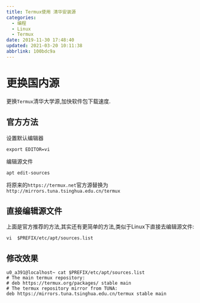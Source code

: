 ```yaml
---
title: Termux使用 清华安装源
categories: 
  - 编程
  - Linux
  - Termux
date: 2019-11-30 17:48:40
updated: 2021-03-20 10:11:38
abbrlink: 100bdc9a
---
```

# 更换国内源
更换`Termux`清华大学源,加快软件包下载速度. 
## 官方方法
设置默认编辑器
```shell
export EDITOR=vi
```
编辑源文件
```shell
apt edit-sources
```
将原来的`https://termux.net`官方源替换为`http://mirrors.tuna.tsinghua.edu.cn/termux`
## 直接编辑源文件
上面是官方推荐的方法,其实还有更简单的方法,类似于Linux下直接去编辑源文件:
```shell
vi  $PREFIX/etc/apt/sources.list
```
## 修改效果
```shell
u0_a391@localhost~ cat $PREFIX/etc/apt/sources.list
# The main termux repository:
# deb https://termux.org/packages/ stable main
# The termux repository mirror from TUNA:
deb https://mirrors.tuna.tsinghua.edu.cn/termux stable main

```
